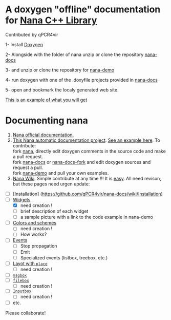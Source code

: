 # A doxygen "offline" documentation for [Nana C++ Library](https://github.com/cnjinhao/nana)
Contributed by qPCR4vir

 1- Install [Doxygen](http://www.stack.nl/~dimitri/doxygen/download.html)
 
 2- Alongside with the folder of nana unzip or clone the repository [nana-docs](https://github.com/cnjinhao/nana-docs)
 
 3- and unzip or clone the repository for [nana-demo](https://github.com/qPCR4vir/nana-demo) 
 
 4- run doxygen with one of the .doxyfile projects provided in [nana-docs](https://github.com/cnjinhao/nana-docs)
 
 5- open and bookmark the localy generated web site.
 
[This is an example of what you will get](http://qpcr4vir.github.io/nana-docs/nana-doxy/index.html)

# Documenting nana


1. [Nana official documentation.](http://nanapro.org/en-us/help/index.htm)
2. [This Nana automatic documentation project](https://github.com/cnjinhao/nana-docs).  [See an example here](http://qpcr4vir.github.io/nana-docs/nana-doxy/index.html). To contribute:  
 fork [nana](https://github.com/cnjinhao/nana), directly edit doxygen comments in the source code and make a pull request.  
fork [nana-docs](https://github.com/cnjinhao/nana-docs) or [nana-docs-fork](https://github.com/qPCR4vir/nana-docs) and edit doxygen sources and request a pull.  
fork [nana-demo](https://github.com/qPCR4vir/nana-demo) and pull your own examples.
3. [Nana Wiki](https://github.com/qPCR4vir/nana-docs/wiki). Simple contribute at any time !!! It is [easy](https://help.github.com/articles/markdown-basics/). All need revison, but these pages need urgen update:
  + [ ] [Installation] (https://github.com/qPCR4vir/nana-docs/wiki/Installation)
  + [ ] [Widgets](https://github.com/qPCR4vir/nana-docs/wiki/Widgets)
     - [x] need creation !
     - [ ] brief description of each widget
     - [ ] a sample picture with a link to the code example in nana-demo
  + [ ] [Colors and schemes](https://github.com/qPCR4vir/nana-docs/wiki/Colors-and-schemes)
     - [ ] need creation !
     - [ ] How works?
  + [ ] [Events](https://github.com/qPCR4vir/nana-docs/wiki/Event-Handling)
     - [ ] Stop propagation
     - [ ] Emit
     - [ ] Specialized events (listbox, treebox, etc.)
  + [ ] [Layot with `place`](https://github.com/qPCR4vir/nana-docs/wiki/Layot-with--place)
     - [ ] need creation !
  + [ ] [`msgbox`](https://github.com/qPCR4vir/nana-docs/wiki/Message-box) 
  + [ ] [`filebox`]()
     - [ ] need creation !
  + [ ] [`Inputbox`]()
     - [ ] need creation !
  + [ ] etc.

Please collaborate!

